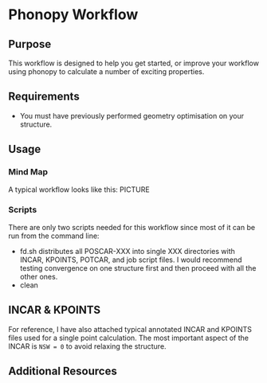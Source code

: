 # Phonopy Workflow
## Purpose
This workflow is designed to help you get started, or improve your workflow using phonopy to calculate a number of exciting properties.

## Requirements
- You must have previously performed geometry optimisation on your structure. 

## Usage 
### Mind Map
A typical workflow looks like this:
PICTURE
### Scripts
There are only two scripts needed for this workflow since most of it can be run from the command line:
- fd.sh distributes all POSCAR-XXX into single XXX directories with INCAR, KPOINTS, POTCAR, and job script files. I would recommend testing convergence on one structure first and then proceed with all the other ones.
- clean

## INCAR & KPOINTS
For reference, I have also attached typical annotated INCAR and KPOINTS files used for a single point calculation. The most important aspect of the INCAR is `NSW = 0` to avoid relaxing the structure.

## Additional Resources
